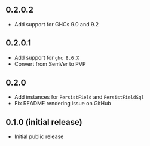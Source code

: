 ## 0.2.0.2

* Add support for GHCs 9.0 and 9.2

## 0.2.0.1

* Add support for `ghc 8.6.X`
* Convert from SemVer to PVP

## 0.2.0

* Add instances for `PersistField` and `PersistFieldSql`
* Fix README rendering issue on GitHub

## 0.1.0 (initial release)

* Initial public release
